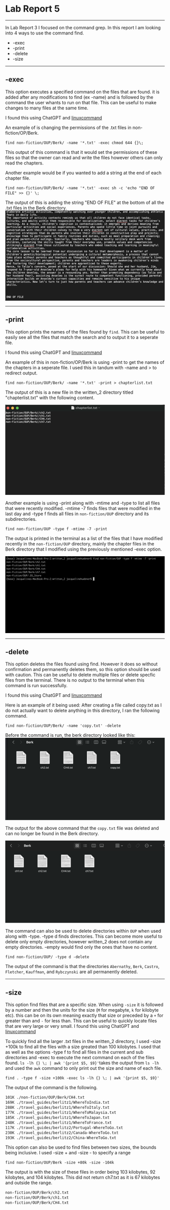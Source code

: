 # Lab Report 5
---

In Lab Report 3 I focused on the command grep.
In this report I am looking into 4 ways to use the command find.

* -exec
* -print
* -delete
* -size

---

## -exec
This option executes a specified command on the files that are found. it is added after any modifications to find (ex -name) and is followed by the command the user whants to run on that file. This can be useful to make changes to many files at the same time.

I found this using ChatGPT and [linuxcommand](https://linuxcommand.org/lc3_man_pages/find1.html)

An example of is changing the permissions of the .txt files in non-fiction/OP/Berk.

```
find non-fiction/OUP/Berk/ -name '*.txt' -exec chmod 644 {}\;
```
This output of this command is that it would set the permissions of these files so that the owner can read and write the files however others can only read the chapters.

Another example would be if you wanted to add a string at the end of each chapter file.
```
find non-fiction/OUP/Berk/ -name '*.txt' -exec sh -c 'echo "END OF FILE" >> {}' \;
```
The output of this is adding the string "END OF FILE" at the bottom of all the .txt files in the Berk directory. 
![Image](exec.png)


---

## -print
This option prints the names of the files found by `find`. This can be useful to easily see all the files that match the search and to output it to a seperate file.

I found this using ChatGPT and [linuxcommand](https://linuxcommand.org/lc3_man_pages/find1.html)

An example of this in non-fiction/OP/Berk is using -print to get the names of the chapters in a seperate file. I used this in tandum with -name and > to redirect output.

```
find non-fiction/OUP/Berk/ -name '*.txt' -print > chapterlist.txt
```
The output of this is a new file in the written_2 directory titled "chapterlist.txt" with the following content.

![Image](print.png)


Another example is using -print along with -mtime and -type to list all files that were recently modified. -mtime -7 finds files that were modified in the last day and -type f finds all files in `non-fiction/OUP` directory and its subdirectories.
```
find non-fiction/OUP -type f -mtime -7 -print
```
The output is printed in the terminal as a list of the files that I have modified recently in the `non-fiction/OUP` directory, mainly the chapter files in the Berk directory that I modified using the previously mentioned -exec option.

![Image](print2.png)

---

## -delete
This option deletes the files found using find. However it does so without confirmation and permanently deletes them, so this option should be used with caution. This can be useful to delete multiple files or delete specfic files from the terminal. There is no output to the terminal when this command is run successfully.

I found this using ChatGPT and [linuxcommand](https://linuxcommand.org/lc3_man_pages/find1.html)

Here is an example of it being used:
After creating a file called copy.txt as I do not actually want to delete anything in this directory, I ran the following command.

```
find non-fiction/OUP/Berk/ -name 'copy.txt' -delete
```
Before the command is run, the berk directory looked like this:
![Image](deleteBefore.png)

The output for the above command that the `copy.txt` file was deleted and can no longer be found in the Berk directory.

![Image](deleteAfter.png)

The command can also be used to delete directories within `OUP` when used along with -type. -type d finds directories. This can become more useful to delete only empty directories, however written_2 does not contain any empty directories. -empty would find only the ones that have no content. 

```
find non-fiction/OUP/ -type d -delete
```
The output of the command is that the directories 
`Abernathy`, `Berk`, `Castro`, `Fletcher`, `Kauffman`, and `Rybczynski` are all permanently deleted.

---

## -size

This option find files that are a specific size. When using `-size` it is followed by a number and then the units for the size (`M` for megabyte, `k` for kilobyte etc). this can be on its own meaning exactly that size or preceded by a `+` for greater than and `-` for less than. This can be useful to quickly locate files that are very large or very small.
I found this using ChatGPT and [linuxcommand](https://linuxcommand.org/lc3_man_pages/find1.html)

To quickly find all the larger .txt files in the written_2 directory, I used -size +100k to find all the files with a size greated than 100 kilobytes. I used that as well as the options -type f to find all files in the current and sub directories and -exec to execute the next command on each of the files found. `ls -lh {} \; | awk '{print $5, $9}'`takes the output from `ls -lh` and used the `awk` command to only print out the size and name of each file.

```
find . -type f -size +100k -exec ls -lh {} \; | awk '{print $5, $9}'
```
The output of the command is the following.

```
101K ./non-fiction/OUP/Berk/CH4.txt
169K ./travel_guides/berlitz1/WhereToIndia.txt
288K ./travel_guides/berlitz1/WhereToItaly.txt
177K ./travel_guides/berlitz1/WhereToMalaysia.txt
185K ./travel_guides/berlitz1/WhereToJapan.txt
248K ./travel_guides/berlitz1/WhereToFrance.txt
117K ./travel_guides/berlitz2/Portugal-WhereToGo.txt
230K ./travel_guides/berlitz2/Canada-WhereToGo.txt
193K ./travel_guides/berlitz2/China-WhereToGo.txt
```


This option can also be used to find files between two sizes, the bounds being inclusive. I used -size + and -size - to specify a range
```
find non-fiction/OUP/Berk -size +80k -size -104k
```
The output is with the size of these files in order being 103 kilobytes, 92 kilobytes, and 104 kilobytes. This did not return ch7.txt as it is 67 kilobytes and outside the range.
```
non-fiction/OUP/Berk/ch2.txt
non-fiction/OUP/Berk/ch1.txt
non-fiction/OUP/Berk/CH4.txt
```
